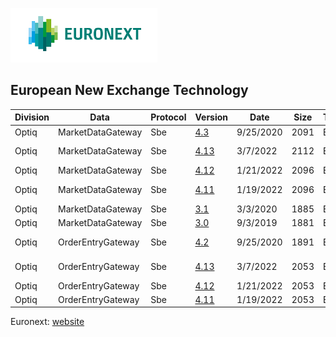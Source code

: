 [![Euronext](https://github.com/Open-Markets-Initiative/Directory/blob/main/Images/Euronext.png)](https://www.euronext.com)


## European New Exchange Technology

| Division | Data | Protocol | Version | Date | Size | Testing | Specification |
| --- | --- | --- | --- | --- | --- | --- | --- |
| Optiq | MarketDataGateway | Sbe | [4.3][Euronext.Optiq.MarketDataGateway.Sbe.v4.3.Structs] | 9/25/2020 | 2091 | Beta | [url][Euronext.Optiq.MarketDataGateway.Sbe.v4.3.Url] - [xml][Euronext.Optiq.MarketDataGateway.Sbe.v4.3.Xml] |
| Optiq | MarketDataGateway | Sbe | [4.13][Euronext.Optiq.MarketDataGateway.Sbe.v4.13.Structs] | 3/7/2022 | 2112 | Beta | [url][Euronext.Optiq.MarketDataGateway.Sbe.v4.13.Url] - [pdf][Euronext.Optiq.MarketDataGateway.Sbe.v4.13.Pdf] - [xml][Euronext.Optiq.MarketDataGateway.Sbe.v4.13.Xml] |
| Optiq | MarketDataGateway | Sbe | [4.12][Euronext.Optiq.MarketDataGateway.Sbe.v4.12.Structs] | 1/21/2022 | 2096 | Beta | [url][Euronext.Optiq.MarketDataGateway.Sbe.v4.12.Url] - [xml][Euronext.Optiq.MarketDataGateway.Sbe.v4.12.Xml] |
| Optiq | MarketDataGateway | Sbe | [4.11][Euronext.Optiq.MarketDataGateway.Sbe.v4.11.Structs] | 1/19/2022 | 2096 | Beta | [url][Euronext.Optiq.MarketDataGateway.Sbe.v4.11.Url] - [pdf][Euronext.Optiq.MarketDataGateway.Sbe.v4.11.Pdf] - [xml][Euronext.Optiq.MarketDataGateway.Sbe.v4.11.Xml] |
| Optiq | MarketDataGateway | Sbe | [3.1][Euronext.Optiq.MarketDataGateway.Sbe.v3.1.Structs] | 3/3/2020 | 1885 | Beta | [url][Euronext.Optiq.MarketDataGateway.Sbe.v3.1.Url] - [xml][Euronext.Optiq.MarketDataGateway.Sbe.v3.1.Xml] |
| Optiq | MarketDataGateway | Sbe | [3.0][Euronext.Optiq.MarketDataGateway.Sbe.v3.0.Structs] | 9/3/2019 | 1881 | Beta | [url][Euronext.Optiq.MarketDataGateway.Sbe.v3.0.Url] - [xml][Euronext.Optiq.MarketDataGateway.Sbe.v3.0.Xml] |
| Optiq | OrderEntryGateway | Sbe | [4.2][Euronext.Optiq.OrderEntryGateway.Sbe.v4.2.Structs] | 9/25/2020 | 1891 | Beta | [url][Euronext.Optiq.OrderEntryGateway.Sbe.v4.2.Url] - [pdf][Euronext.Optiq.OrderEntryGateway.Sbe.v4.2.Pdf] - [xml][Euronext.Optiq.OrderEntryGateway.Sbe.v4.2.Xml] |
| Optiq | OrderEntryGateway | Sbe | [4.13][Euronext.Optiq.OrderEntryGateway.Sbe.v4.13.Structs] | 3/7/2022 | 2053 | Beta | [url][Euronext.Optiq.OrderEntryGateway.Sbe.v4.13.Url] - [pdf][Euronext.Optiq.OrderEntryGateway.Sbe.v4.13.Pdf] - [xml][Euronext.Optiq.OrderEntryGateway.Sbe.v4.13.Xml] |
| Optiq | OrderEntryGateway | Sbe | [4.12][Euronext.Optiq.OrderEntryGateway.Sbe.v4.12.Structs] | 1/21/2022 | 2053 | Beta | [url][Euronext.Optiq.OrderEntryGateway.Sbe.v4.12.Url] - [xml][Euronext.Optiq.OrderEntryGateway.Sbe.v4.12.Xml] |
| Optiq | OrderEntryGateway | Sbe | [4.11][Euronext.Optiq.OrderEntryGateway.Sbe.v4.11.Structs] | 1/19/2022 | 2053 | Beta | [url][Euronext.Optiq.OrderEntryGateway.Sbe.v4.11.Url] - [xml][Euronext.Optiq.OrderEntryGateway.Sbe.v4.11.Xml] |


Euronext: [website](https://www.euronext.com "Go to European New Exchange Technology")


[Euronext.Optiq.MarketDataGateway.Sbe.v3.0.Structs]: https://github.com/Open-Markets-Initiative/c-structs/blob/main/euronext/Euronext.Optiq.MarketDataGateway.Sbe.v3.0.h "Euronext Optiq MarketDataGateway Sbe v3.0 C# Parsers Source File"
[Euronext.Optiq.MarketDataGateway.Sbe.v3.0.Url]: https://connect2.euronext.com "European New Exchange Technology 3.0 Url"
[Euronext.Optiq.MarketDataGateway.Sbe.v3.0.Xml]: https://github.com/Open-Markets-Initiative/Directory/blob/main/Specifications/Euronext/Euronext.Optiq.MarketDataGateway.Sbe.v3.0.xml "European New Exchange Technology 3.0 Xml"
[Euronext.Optiq.MarketDataGateway.Sbe.v3.1.Structs]: https://github.com/Open-Markets-Initiative/c-structs/blob/main/euronext/Euronext.Optiq.MarketDataGateway.Sbe.v3.1.h "Euronext Optiq MarketDataGateway Sbe v3.1 C# Parsers Source File"
[Euronext.Optiq.MarketDataGateway.Sbe.v3.1.Url]: https://connect2.euronext.com "European New Exchange Technology 3.1 Url"
[Euronext.Optiq.MarketDataGateway.Sbe.v3.1.Xml]: https://github.com/Open-Markets-Initiative/Directory/blob/main/Specifications/Euronext/Euronext.Optiq.MarketDataGateway.Sbe.v3.1.xml "European New Exchange Technology 3.1 Xml"
[Euronext.Optiq.MarketDataGateway.Sbe.v4.3.Structs]: https://github.com/Open-Markets-Initiative/c-structs/blob/main/euronext/Euronext.Optiq.MarketDataGateway.Sbe.v4.3.h "Euronext Optiq MarketDataGateway Sbe v4.3 C# Parsers Source File"
[Euronext.Optiq.MarketDataGateway.Sbe.v4.3.Url]: https://connect2.euronext.com "European New Exchange Technology 4.3 Url"
[Euronext.Optiq.MarketDataGateway.Sbe.v4.3.Xml]: https://github.com/Open-Markets-Initiative/Directory/blob/main/Specifications/Euronext/Euronext.Optiq.MarketDataGateway.Sbe.v4.3.xml "European New Exchange Technology 4.3 Xml"
[Euronext.Optiq.MarketDataGateway.Sbe.v4.11.Structs]: https://github.com/Open-Markets-Initiative/c-structs/blob/main/euronext/Euronext.Optiq.MarketDataGateway.Sbe.v4.11.h "Euronext Optiq MarketDataGateway Sbe v4.11 C# Parsers Source File"
[Euronext.Optiq.MarketDataGateway.Sbe.v4.11.Url]: https://connect2.euronext.com "European New Exchange Technology 4.11 Url"
[Euronext.Optiq.MarketDataGateway.Sbe.v4.11.Pdf]: https://github.com/Open-Markets-Initiative/Directory/blob/main/Specifications/Euronext/Euronext.Optiq.MarketDataGateway.Sbe.v4.11.pdf "European New Exchange Technology 4.11 Pdf"
[Euronext.Optiq.MarketDataGateway.Sbe.v4.11.Xml]: https://github.com/Open-Markets-Initiative/Directory/blob/main/Specifications/Euronext/Euronext.Optiq.MarketDataGateway.Sbe.v4.11.xml "European New Exchange Technology 4.11 Xml"
[Euronext.Optiq.MarketDataGateway.Sbe.v4.12.Structs]: https://github.com/Open-Markets-Initiative/c-structs/blob/main/euronext/Euronext.Optiq.MarketDataGateway.Sbe.v4.12.h "Euronext Optiq MarketDataGateway Sbe v4.12 C# Parsers Source File"
[Euronext.Optiq.MarketDataGateway.Sbe.v4.12.Url]: https://connect2.euronext.com "European New Exchange Technology 4.12 Url"
[Euronext.Optiq.MarketDataGateway.Sbe.v4.12.Xml]: https://github.com/Open-Markets-Initiative/Directory/blob/main/Specifications/Euronext/Euronext.Optiq.MarketDataGateway.Sbe.v4.12.xml "European New Exchange Technology 4.12 Xml"
[Euronext.Optiq.MarketDataGateway.Sbe.v4.13.Structs]: https://github.com/Open-Markets-Initiative/c-structs/blob/main/euronext/Euronext.Optiq.MarketDataGateway.Sbe.v4.13.h "Euronext Optiq MarketDataGateway Sbe v4.13 C# Parsers Source File"
[Euronext.Optiq.MarketDataGateway.Sbe.v4.13.Url]: https://connect2.euronext.com "European New Exchange Technology 4.13 Url"
[Euronext.Optiq.MarketDataGateway.Sbe.v4.13.Pdf]: https://github.com/Open-Markets-Initiative/Directory/blob/main/Specifications/Euronext/Euronext.Optiq.MarketDataGateway.Sbe.v4.13.pdf "European New Exchange Technology 4.13 Pdf"
[Euronext.Optiq.MarketDataGateway.Sbe.v4.13.Xml]: https://github.com/Open-Markets-Initiative/Directory/blob/main/Specifications/Euronext/Euronext.Optiq.MarketDataGateway.Sbe.v4.13.xml "European New Exchange Technology 4.13 Xml"
[Euronext.Optiq.OrderEntryGateway.Sbe.v4.2.Structs]: https://github.com/Open-Markets-Initiative/c-structs/blob/main/euronext/Euronext.Optiq.OrderEntryGateway.Sbe.v4.2.h "Euronext Optiq OrderEntryGateway Sbe v4.2 C# Parsers Source File"
[Euronext.Optiq.OrderEntryGateway.Sbe.v4.2.Url]: https://connect2.euronext.com "European New Exchange Technology 4.2 Url"
[Euronext.Optiq.OrderEntryGateway.Sbe.v4.2.Pdf]: https://github.com/Open-Markets-Initiative/Directory/blob/main/Specifications/Euronext/Euronext.Optiq.OrderEntryGateway.Sbe.v4.2.pdf "European New Exchange Technology 4.2 Pdf"
[Euronext.Optiq.OrderEntryGateway.Sbe.v4.2.Xml]: https://github.com/Open-Markets-Initiative/Directory/blob/main/Specifications/Euronext/Euronext.Optiq.OrderEntryGateway.Sbe.v4.2.xml "European New Exchange Technology 4.2 Xml"
[Euronext.Optiq.OrderEntryGateway.Sbe.v4.11.Structs]: https://github.com/Open-Markets-Initiative/c-structs/blob/main/euronext/Euronext.Optiq.OrderEntryGateway.Sbe.v4.11.h "Euronext Optiq OrderEntryGateway Sbe v4.11 C# Parsers Source File"
[Euronext.Optiq.OrderEntryGateway.Sbe.v4.11.Url]: https://connect2.euronext.com "European New Exchange Technology 4.11 Url"
[Euronext.Optiq.OrderEntryGateway.Sbe.v4.11.Xml]: https://github.com/Open-Markets-Initiative/Directory/blob/main/Specifications/Euronext/Euronext.Optiq.OrderEntryGateway.Sbe.v4.11.xml "European New Exchange Technology 4.11 Xml"
[Euronext.Optiq.OrderEntryGateway.Sbe.v4.12.Structs]: https://github.com/Open-Markets-Initiative/c-structs/blob/main/euronext/Euronext.Optiq.OrderEntryGateway.Sbe.v4.12.h "Euronext Optiq OrderEntryGateway Sbe v4.12 C# Parsers Source File"
[Euronext.Optiq.OrderEntryGateway.Sbe.v4.12.Url]: https://connect2.euronext.com "European New Exchange Technology 4.12 Url"
[Euronext.Optiq.OrderEntryGateway.Sbe.v4.12.Xml]: https://github.com/Open-Markets-Initiative/Directory/blob/main/Specifications/Euronext/Euronext.Optiq.OrderEntryGateway.Sbe.v4.12.xml "European New Exchange Technology 4.12 Xml"
[Euronext.Optiq.OrderEntryGateway.Sbe.v4.13.Structs]: https://github.com/Open-Markets-Initiative/c-structs/blob/main/euronext/Euronext.Optiq.OrderEntryGateway.Sbe.v4.13.h "Euronext Optiq OrderEntryGateway Sbe v4.13 C# Parsers Source File"
[Euronext.Optiq.OrderEntryGateway.Sbe.v4.13.Url]: https://connect2.euronext.com "European New Exchange Technology 4.13 Url"
[Euronext.Optiq.OrderEntryGateway.Sbe.v4.13.Pdf]: https://github.com/Open-Markets-Initiative/Directory/blob/main/Specifications/Euronext/Euronext.Optiq.OrderEntryGateway.Sbe.v4.13.pdf "European New Exchange Technology 4.13 Pdf"
[Euronext.Optiq.OrderEntryGateway.Sbe.v4.13.Xml]: https://github.com/Open-Markets-Initiative/Directory/blob/main/Specifications/Euronext/Euronext.Optiq.OrderEntryGateway.Sbe.v4.13.xml "European New Exchange Technology 4.13 Xml"
